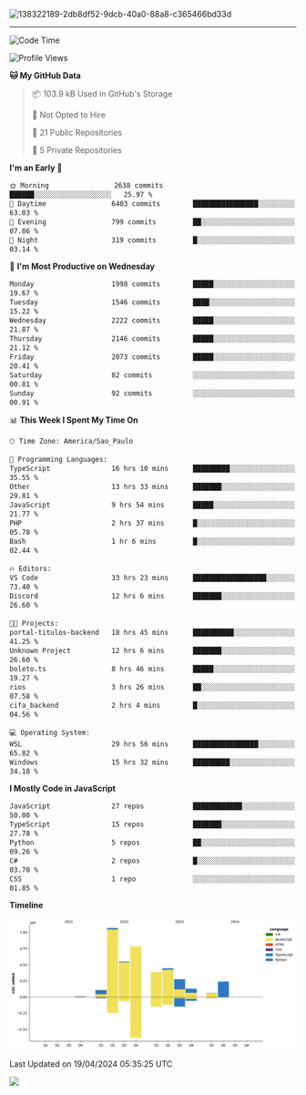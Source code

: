 
![138322189-2db8df52-9dcb-40a0-88a8-c365466bd33d](https://user-images.githubusercontent.com/89656623/214648213-d698ffe7-0c15-4728-8ac0-3e241011cc78.gif)

---

<!--START_SECTION:waka-->
![Code Time](http://img.shields.io/badge/Code%20Time-57%20hrs%2039%20mins-blue)

![Profile Views](http://img.shields.io/badge/Profile%20Views-11-blue)

**🐱 My GitHub Data** 

> 📦 103.9 kB Used in GitHub's Storage 
 > 
> 🚫 Not Opted to Hire
 > 
> 📜 21 Public Repositories 
 > 
> 🔑 5 Private Repositories 
 > 
**I'm an Early 🐤** 

```text
🌞 Morning                2638 commits        ██████░░░░░░░░░░░░░░░░░░░   25.97 % 
🌆 Daytime                6403 commits        ████████████████░░░░░░░░░   63.03 % 
🌃 Evening                799 commits         ██░░░░░░░░░░░░░░░░░░░░░░░   07.86 % 
🌙 Night                  319 commits         █░░░░░░░░░░░░░░░░░░░░░░░░   03.14 % 
```
📅 **I'm Most Productive on Wednesday** 

```text
Monday                   1998 commits        █████░░░░░░░░░░░░░░░░░░░░   19.67 % 
Tuesday                  1546 commits        ████░░░░░░░░░░░░░░░░░░░░░   15.22 % 
Wednesday                2222 commits        █████░░░░░░░░░░░░░░░░░░░░   21.87 % 
Thursday                 2146 commits        █████░░░░░░░░░░░░░░░░░░░░   21.12 % 
Friday                   2073 commits        █████░░░░░░░░░░░░░░░░░░░░   20.41 % 
Saturday                 82 commits          ░░░░░░░░░░░░░░░░░░░░░░░░░   00.81 % 
Sunday                   92 commits          ░░░░░░░░░░░░░░░░░░░░░░░░░   00.91 % 
```


📊 **This Week I Spent My Time On** 

```text
🕑︎ Time Zone: America/Sao_Paulo

💬 Programming Languages: 
TypeScript               16 hrs 10 mins      █████████░░░░░░░░░░░░░░░░   35.55 % 
Other                    13 hrs 33 mins      ███████░░░░░░░░░░░░░░░░░░   29.81 % 
JavaScript               9 hrs 54 mins       █████░░░░░░░░░░░░░░░░░░░░   21.77 % 
PHP                      2 hrs 37 mins       █░░░░░░░░░░░░░░░░░░░░░░░░   05.78 % 
Bash                     1 hr 6 mins         █░░░░░░░░░░░░░░░░░░░░░░░░   02.44 % 

🔥 Editors: 
VS Code                  33 hrs 23 mins      ██████████████████░░░░░░░   73.40 % 
Discord                  12 hrs 6 mins       ███████░░░░░░░░░░░░░░░░░░   26.60 % 

🐱‍💻 Projects: 
portal-titulos-backend   18 hrs 45 mins      ██████████░░░░░░░░░░░░░░░   41.25 % 
Unknown Project          12 hrs 6 mins       ███████░░░░░░░░░░░░░░░░░░   26.60 % 
boleto.ts                8 hrs 46 mins       █████░░░░░░░░░░░░░░░░░░░░   19.27 % 
rios                     3 hrs 26 mins       ██░░░░░░░░░░░░░░░░░░░░░░░   07.58 % 
cifa_backend             2 hrs 4 mins        █░░░░░░░░░░░░░░░░░░░░░░░░   04.56 % 

💻 Operating System: 
WSL                      29 hrs 56 mins      ████████████████░░░░░░░░░   65.82 % 
Windows                  15 hrs 32 mins      █████████░░░░░░░░░░░░░░░░   34.18 % 
```

**I Mostly Code in JavaScript** 

```text
JavaScript               27 repos            ████████████░░░░░░░░░░░░░   50.00 % 
TypeScript               15 repos            ███████░░░░░░░░░░░░░░░░░░   27.78 % 
Python                   5 repos             ██░░░░░░░░░░░░░░░░░░░░░░░   09.26 % 
C#                       2 repos             █░░░░░░░░░░░░░░░░░░░░░░░░   03.70 % 
CSS                      1 repo              ░░░░░░░░░░░░░░░░░░░░░░░░░   01.85 % 
```



**Timeline**

![Lines of Code chart](https://raw.githubusercontent.com/NatanB4/NatanB4/main/assets/bar_graph.png)


 Last Updated on 19/04/2024 05:35:25 UTC
<!--END_SECTION:waka-->
    
  <a href="mailto:natanbarbosa027@gmail.com"><img src="https://img.shields.io/badge/Gmail-D14836?style=for-the-badge&logo=gmail&logoColor=white" target="_blank"></a>

